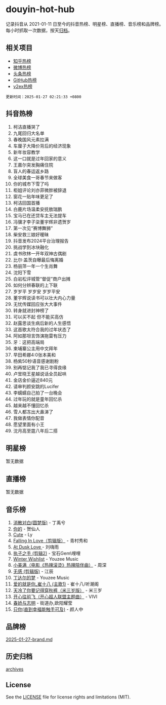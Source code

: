 # douyin-hot-hub

记录抖音从 2021-01-11 日至今的抖音热榜、明星榜、直播榜、音乐榜和品牌榜。每小时抓取一次数据，按天[归档](archives)。

## 相关项目

- [知乎热榜](https://github.com/lonnyzhang423/zhihu-hot-hub)
- [微博热榜](https://github.com/lonnyzhang423/weibo-hot-hub)
- [头条热榜](https://github.com/lonnyzhang423/toutiao-hot-hub)
- [GitHub热榜](https://github.com/lonnyzhang423/github-hot-hub)
- [v2ex热榜](https://github.com/lonnyzhang423/v2ex-hot-hub)


`更新时间：2025-01-27 02:21:33 +0800`

## 抖音热榜

1. 柯洁直播哭了
1. 九尾回归大名单
1. 春晚国风元素拉满
1. 车厘子大降价背后的经济现象
1. 新年妆容教学
1. 这一口就是过年回家的意义
1. 王嘉尔突发胸痛住院
1. 盲人的春运返乡路
1. 全球美食一哥春节来做客
1. 你的城市下雪了吗
1. 柜姐评论刘亦菲微胖被辞退
1. 窗花一贴年味更足了
1. 柯洁回国首播
1. 白鹿片场温柔安抚敖瑞鹏
1. 宝马已在还贷车主无法提车
1. 冯骥才李子柒董宇辉非遗贺岁
1. 第一次见“赛博舞狮”
1. 柴安救三娘好暧昧
1. 抖音发布2024平台治理报告
1. 挑战学到冰块融化
1. 虞书欣林一开年双神古偶剧
1. 比尔·盖茨自曝最后悔离婚
1. 杨丽萍一年一个生肖舞
1. 沈阳下雪
1. 白岩松评城管“督促”商户出摊
1. 如何分辨春联的上下联
1. 岁岁平 岁岁安 岁岁平安
1. 董宇辉说读书可以壮大内心力量
1. 无忧传媒回应张大大事件
1. 转身就进封神榜了
1. 可以买不起 但不能买高仿
1. 赵露思谈生病后新的人生感悟
1. 这首歌太符合我的过年状态了
1. 阿如那坦言饰演拖雷有压力
1. 牙：这把高端局
1. 柬埔寨公主用中文拜年
1. 早田希娜4:0张本美和
1. 杨紫50秒语音感谢剧粉
1. 别再惦记我了我已寻得良缘
1. 卢昱晓王星越说话全员起哄
1. 金店金价逼近840元
1. 请审判颜安跳的Lucifer
1. 李蠕蠕自己拍了一台晚会
1. 过年玩的就是童年回忆杀
1. 越来越不懂回忆杀
1. 雪人都冻出大鼻涕了
1. 我做表情你配音
1. 愿望里面有小王
1. 沈月高至霆八年后二搭

## 明星榜

暂无数据

## 直播榜

暂无数据

## 音乐榜

1. [消散对白(圆梦版)](https://sf3-cdn-tos.douyinstatic.com/obj/tos-cn-ve-2774/og4jB5I5IizzoZVAAAzWgBMAsMDWoArfwBOiFs) - 丁禹兮
1. [你的](https://sf5-hl-cdn-tos.douyinstatic.com/obj/tos-cn-ve-2774/oYuIeKf42jB7sEV6B2upMdpYAgfrQWj0FeRegh) - 贺仙人
1. [Cute](https://sf5-hl-cdn-tos.douyinstatic.com/obj/tos-cn-ve-2774/o4IbIzHWKAAB4wsS5qMBRiiAlEBGTpQRNfFvuo) - Ly
1. [Falling In Love（剪辑版）](https://sf5-hl-cdn-tos.douyinstatic.com/obj/tos-cn-ve-2774/o8ajpA8zzgBPahbBIO8AcKGBLJezFCRd1wfP9f) - 青村秀和
1. [ At Dusk  Love ](https://sf6-cdn-tos.douyinstatic.com/obj/tos-cn-ve-2774/o8CrpCf5CaYgI4ZrtQgMQAFEfuGqNnRSDQAPBc) - 刘嗨雨
1. [执子之手 (剪辑2)](https://sf3-cdn-tos.douyinstatic.com/obj/tos-cn-ve-2774/oUoZLQjCc31XzqsBnBQUNgeKtYPBcgbFDwtfcu) - 宝石Gem\哩哩
1. [Winter Wishlist](https://sf5-hl-cdn-tos.douyinstatic.com/obj/tos-cn-ve-2774/oIIgUOeamCFCVAzxN6MFRLIBlLGpUqQxeeHrLE) - Youzee Music
1. [小美满（电影《热辣滚烫》热辣陪伴曲）](https://sf5-hl-cdn-tos.douyinstatic.com/obj/tos-cn-ve-2774/o0GAn2lSgfZIDUgtevCGDQYnFg4CwnrBaxbTZL) - 周深
1. [无感 (剪辑版)](https://sf5-hl-cdn-tos.douyinstatic.com/obj/tos-cn-ve-2774/o0eIsUzJBDlQaQFC5OFlgbMEZC1TFYBftOBn6p) - 江辰
1. [丁达尔的梦](https://sf5-hl-cdn-tos.douyinstatic.com/obj/tos-cn-ve-2774/oMU3WirUZBVQkAC9ccG5P2IQirziZM2RTInUY) - Youzee Music
1. [爱的就是你_崔十八 (主歌1)](https://sf5-hl-cdn-tos.douyinstatic.com/obj/tos-cn-ve-2774/oI5BO5DhFZ6UTcNCnZaOCBLtZ7WIMQGfgnXf5E) - 崔十八/听潮阁
1. [天冷了你要记得穿秋裤（米三岁版）](https://sf5-hl-cdn-tos.douyinstatic.com/obj/tos-cn-ve-2774/oQlIwVIDWiZ6BQilAorS7MA0AgCkQDvcZAdm1) - 米三岁
1. [开心往前飞（开心超人联盟主题曲）](https://sf5-hl-cdn-tos.douyinstatic.com/obj/tos-cn-ve-2774/9d8fb7c82cf1421fb93a9fe925275e0a) - VIVI
1. [春娇与志明](https://sf5-hl-cdn-tos.douyinstatic.com/obj/tos-cn-ve-2774/e530d8fceb7044b39707d7f9ff54add1) - 街道办,欧阳耀莹
1. [只你(直到幸福能触手可及)](https://sf5-hl-cdn-tos.douyinstatic.com/obj/tos-cn-ve-2774/o0lBkRDzFTeaVSUz3ZZSCBVtZ5DIMQGfgmEAuE) - 颜人中

## 品牌榜

[2025-01-27-brand.md](archives/2025-01-27-brand.md)

## 历史归档

[archives](archives)

## License

See the [LICENSE](LICENSE) file for license rights and limitations (MIT).
